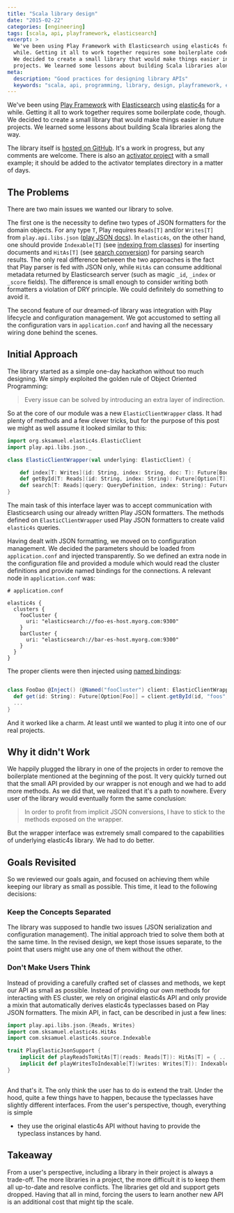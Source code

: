```yaml
---
title: "Scala library design"
date: "2015-02-22"
categories: [engineering]
tags: [scala, api, playframework, elasticsearch]
excerpt: >
  We've been using Play Framework with Elasticsearch using elastic4s for a
  while. Getting it all to work together requires some boilerplate code, though.
  We decided to create a small library that would make things easier in future
  projects. We learned some lessons about building Scala libraries along the way.
meta:
  description: "Good practices for designing library APIs"
  keywords: "scala, api, programming, library, design, playframework, elasticsearch"
---
```

We've been using [Play Framework] with [Elasticsearch] using [elastic4s] for a
while. Getting it all to work together requires some boilerplate code, though.
We decided to create a small library that would make things easier in future
projects. We learned some lessons about building Scala libraries along the way.

The library itself is [hosted on GitHub]. It's a work in progress, but any
comments are welcome. There is also an [activator project] with a small example;
it should be added to the activator templates directory in a matter of days.

The Problems
------------

There are two main issues we wanted our library to solve.

The first one is the necessity to define two types of JSON formatters for the
domain objects. For any type `T`, Play requires `Reads[T]` and/or `Writes[T]`
from `play.api.libs.json` ([play JSON docs]). In `elastic4s`, on the other hand,
one should provide `Indexable[T]` (see [indexing from classes]) for inserting
documents and `HitAs[T]` (see [search conversion]) for parsing search results.
The only real difference between the two approaches is the fact that Play parser
is fed with JSON only, while `HitAs` can consume additional metadata returned by
Elasticsearch server (such as magic `_id`, `_index` or `_score` fields). The
difference is small enough to consider writing both formatters a violation of
DRY principle. We could definitely do something to avoid it.

The second feature of our dreamed-of library was integration with Play lifecycle
and configuration management. We got accustomed to setting all the configuration
vars in `application.conf` and having all the necessary wiring done behind the
scenes.

Initial Approach
----------------

The library started as a simple one-day hackathon without too much designing. We
simply exploited the golden rule of Object Oriented Programming:

> Every issue can be solved by introducing an extra layer of indirection.

So at the core of our module was a new `ElasticClientWrapper` class. It had
plenty of methods and a few clever tricks, but for the purpose of this post we
might as well assume it looked similar to this:

```scala
import org.sksamuel.elastic4s.ElasticClient
import play.api.libs.json._

class ElasticClientWrapper(val underlying: ElasticClient) {

    def index[T: Writes](id: String, index: String, doc: T): Future[Boolean] = { ... }
    def getById[T: Reads](id: String, index: String): Future[Option[T]] = { ... }
    def search[T: Reads](query: QueryDefinition, index: String): Future[List[T]] = { ... }
}
```

The main task of this interface layer was to accept communication with
Elasticsearch using our already written Play JSON formatters. The methods
defined on `ElasticClientWrapper` used Play JSON formatters to create valid
`elastic4s` queries.

Having dealt with JSON formatting, we moved on to configuration management. We
decided the parameters should be loaded from `application.conf` and injected
transparently. So we defined an extra node in the configuration file and
provided a module which would read the cluster definitions and provide named
bindings for the connections. A relevant node in `application.conf` was:

```
# application.conf

elastic4s {
  clusters {
    fooCluster {
      uri: "elasticsearch://foo-es-host.myorg.com:9300"
    }
    barCluster {
      uri: "elasticsearch://bar-es-host.myorg.com:9300"
    }
  }
}
```

The proper clients were then injected using [named bindings]:

```scala

class FooDao @Inject() (@Named("fooCluster") client: ElasticClientWrapper) {
  def get(id: String): Future[Option[Foo]] = client.getById(id, "foos")
  ...
}
```

And it worked like a charm. At least until we wanted to plug it into one of our
real projects.

Why it didn't Work
------------------

We happily plugged the library in one of the projects in order to remove the
boilerplate mentioned at the beginning of the post. It very quickly turned out
that the small API provided by our wrapper is not enough and we had to add more
methods. As we did that, we realized that it's a path to nowhere. Every user of
the library would eventually form the same conclusion:

> In order to profit from implicit JSON conversions, I have to stick to the
> methods exposed on the wrapper.

But the wrapper interface was extremely small compared to the capabilities of
underlying elastic4s library. We had to do better.

Goals Revisited
---------------

So we reviewed our goals again, and focused on achieving them while keeping our
library as small as possible. This time, it lead to the following decisions:

### Keep the Concepts Separated

The library was supposed to handle two issues (JSON serialization and
configuration management). The initial approach tried to solve them both at the
same time. In the revised design, we kept those issues separate, to the point
that users might use any one of them without the other.

### Don't Make Users Think

Instead of providing a carefully crafted set of classes and methods, we kept our
API as small as possible. Instead of providing our own methods for interacting
with ES cluster, we rely on original elastic4s API and only provide a mixin that
automatically derives elastic4s typeclasses based on Play JSON formatters. The
mixin API, in fact, can be described in just a few lines:

```scala
import play.api.libs.json.{Reads, Writes}
import com.sksamuel.elastic4s.HitAs
import com.sksamuel.elastic4s.source.Indexable

trait PlayElasticJsonSupport {
    implicit def playReadsToHitAs[T](reads: Reads[T]): HitAs[T] = { ... }
    implicit def playWritesToIndexable[T](writes: Writes[T]): Indexable[T] = { ... } 
} 
    
```

And that's it. The only think the user has to do is extend the trait. Under the
hood, quite a few things have to happen, because the typeclasses have slightly
different interfaces. From the user's perspective, though, everything is simple
- they use the original elastic4s API without having to provide the typeclass
instances by hand.

Takeaway
--------

From a user's perspective, including a library in their project is always a
trade-off. The more libraries in a project, the more difficult it is to keep
them all up-to-date and resolve conflicts. The libraries get old and support
gets dropped. Having that all in mind, forcing the users to learn another new
API is an additional cost that might tip the scale.

  [Play Framework]: http://playframework.com
  [Elasticsearch]: http://elastic.co
  [elastic4s]: http://google.com
  [hosted on GitHub]: https://github.com/evojam/play-elastic4s
  [activator project]: https://github.com/evojam/play-elastic-template
  [play JSON docs]: https://www.playframework.com/documentation/2.4.x/ScalaJson
  [indexing from classes]: https://github.com/sksamuel/elastic4s#indexing-from-classes
  [search conversion]: https://github.com/sksamuel/elastic4s#search-conversion
  [named bindings]: https://www.playframework.com/documentation/2.4.x/ScalaDependencyInjection#Programmatic-bindings
